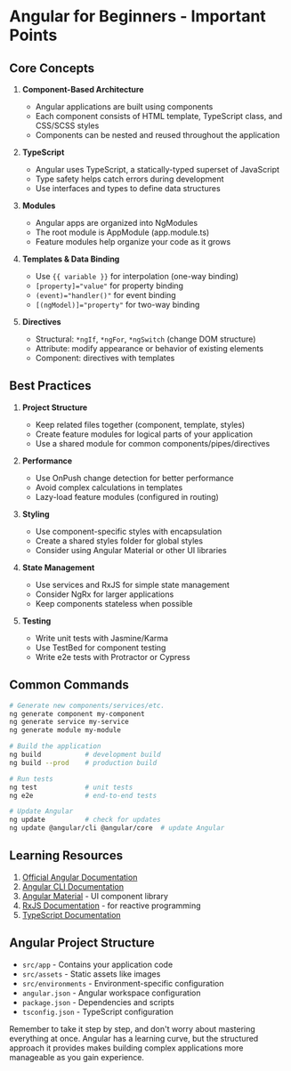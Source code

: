 # Angular for Beginners - Important Points

## Core Concepts

1. **Component-Based Architecture**
   - Angular applications are built using components
   - Each component consists of HTML template, TypeScript class, and CSS/SCSS styles
   - Components can be nested and reused throughout the application

2. **TypeScript**
   - Angular uses TypeScript, a statically-typed superset of JavaScript
   - Type safety helps catch errors during development
   - Use interfaces and types to define data structures

3. **Modules**
   - Angular apps are organized into NgModules
   - The root module is AppModule (app.module.ts)
   - Feature modules help organize your code as it grows

4. **Templates & Data Binding**
   - Use `{{ variable }}` for interpolation (one-way binding)
   - `[property]="value"` for property binding
   - `(event)="handler()"` for event binding
   - `[(ngModel)]="property"` for two-way binding

5. **Directives**
   - Structural: `*ngIf`, `*ngFor`, `*ngSwitch` (change DOM structure)
   - Attribute: modify appearance or behavior of existing elements
   - Component: directives with templates

## Best Practices

1. **Project Structure**
   - Keep related files together (component, template, styles)
   - Create feature modules for logical parts of your application
   - Use a shared module for common components/pipes/directives

2. **Performance**
   - Use OnPush change detection for better performance
   - Avoid complex calculations in templates
   - Lazy-load feature modules (configured in routing)

3. **Styling**
   - Use component-specific styles with encapsulation
   - Create a shared styles folder for global styles
   - Consider using Angular Material or other UI libraries

4. **State Management**
   - Use services and RxJS for simple state management
   - Consider NgRx for larger applications
   - Keep components stateless when possible

5. **Testing**
   - Write unit tests with Jasmine/Karma
   - Use TestBed for component testing
   - Write e2e tests with Protractor or Cypress

## Common Commands

```bash
# Generate new components/services/etc.
ng generate component my-component
ng generate service my-service
ng generate module my-module

# Build the application
ng build           # development build
ng build --prod    # production build

# Run tests
ng test            # unit tests
ng e2e             # end-to-end tests

# Update Angular
ng update          # check for updates
ng update @angular/cli @angular/core  # update Angular
```

## Learning Resources

1. [Official Angular Documentation](https://angular.io/docs)
2. [Angular CLI Documentation](https://angular.io/cli)
3. [Angular Material](https://material.angular.io/) - UI component library
4. [RxJS Documentation](https://rxjs.dev/) - for reactive programming
5. [TypeScript Documentation](https://www.typescriptlang.org/docs/)

## Angular Project Structure

- `src/app` - Contains your application code
- `src/assets` - Static assets like images
- `src/environments` - Environment-specific configuration
- `angular.json` - Angular workspace configuration
- `package.json` - Dependencies and scripts
- `tsconfig.json` - TypeScript configuration

Remember to take it step by step, and don't worry about mastering everything at once. Angular has a learning curve, but the structured approach it provides makes building complex applications more manageable as you gain experience.
